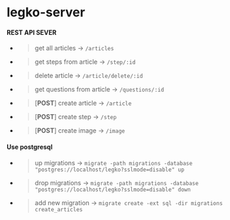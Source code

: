 # legko-server
#### **REST API SEVER**
- > get all articles ->
`/articles`
- > get steps from article ->
`/step/:id`
- > delete article ->
`/article/delete/:id`
- > get questions from article ->
`/questions/:id`
- > [**POST**] create article ->
`/article`
- > [**POST**] create step ->
`/step`
- > [**POST**] create image ->
`/image`


#### Use postgresql 
- > up migrations ->
`migrate -path migrations -database "postgres://localhost/legko?sslmode=disable" up`
- > drop migrations ->
`migrate -path migrations -database "postgres://localhost/legko?sslmode=disable" down`
- > add new migration ->
`migrate create -ext sql -dir migrations create_articles`
